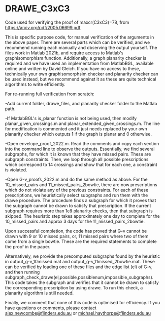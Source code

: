# DRAWE_C3xC3
Code used for verifying the proof of maxcr(C3xC3)=78, from https://arxiv.org/pdf/2005.06699.pdf

This is specific purpose code, for manual verification of the arguments in the above paper. There are several parts which can be verified, and we recommend running each manually and observing the output yourself. The files work in Matlab 2021b, and require access to Matlab's graphisomorphism function. Additionally, a graph planarity checker is required and we have used an implementation from MatlabBGL, available online and written by David Gleich. If you have no access to these, technically your own graphisomorphsim checker and planarity checker can be used instead, but we recommend against it as these are quite technical algorithms to write efficiently.

For re-running full verification from scratch:

-Add current folder, drawe_files, and planarity checker folder to the Matlab path.

-If MatlabBGL's is_planar function is not being used, then modify planar_given_crossings.m and planar_extended_given_crossings.m. The line for modification is commented and it just needs replaced by your own planarity checker which outputs 1 if the graph is planar and 0 otherwise.

-Open envelope_proof_2022.m. Read the comments and copy each section into the command line to observe the outputs. Essentially, we find several subgraphs, for which it is known that they have missed pairs. These are subgraph constraints. Then, we loop through all possible prescriptions which correspond to 14 crossings and show that for each one, a constraint is violated.

-Open G-v_proofs_2022.m and do the same method as above. For the 10_missed_pairs and 11_missed_pairs_2bowtie, there are now prescriptions which do not violate any of the previous constraints. For each of these prescriptions, we heuristically select subgraphs and run them with the drawe procedure. The procedure finds a subgraph for which it proves that the subgraph cannot be drawn to satisfy that prescription. If the current subgraph requires more than 1e8 planarity checks, then that subgraph is skipped. The heuristic step takes approximately one day to complete for the 10_missed_pairs and approx 3 days for the 11_missed_pairs_2bowtie. 

Upon successful completion, the code has proved that G-v cannot be drawn with 9 or 10 missed pairs, or, 11 missed pairs where two of them come from a single bowtie. These are the required statements to complete the proof in the paper.

Alternatively, we provide the precomputed subgraphs found by the heuristic in output_g-v_10missed.mat and output_g-v_11missed_2bowtie.mat. These can be verified by loading one of these files and the edge list (el) of G-v, and then running subgraph_check_drawe(el,possible,possiblenum,impossible_subgraphs). This code takes the subgraph and verifies that it cannot be drawn to satisfy the corresponding prescription by using drawe. To run this check, a planarity algorithm is still needed.

Finally, we comment that none of this code is optimised for efficiency. If you have questions or comments, please contact alex.newcombe@flinders.edu.au or michael.haythorpe@flinders.edu.au
